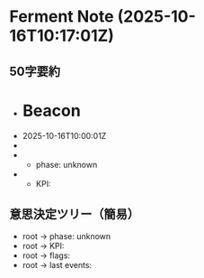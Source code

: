 # Ferment Note (2025-10-16T10:17:01Z)

## 50字要約
- # Beacon
- 2025-10-16T10:00:01Z
- 
- - phase: unknown
- - KPI:

## 意思決定ツリー（簡易）
- root -> phase: unknown
- root -> KPI:
- root -> flags:
- root -> last events:
